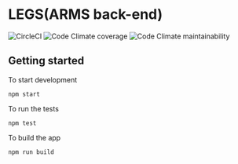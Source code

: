 # LEGS(ARMS back-end)
![CircleCI](https://img.shields.io/circleci/build/github/armadillo-apps/legs.svg)
![Code Climate coverage](https://img.shields.io/codeclimate/coverage/armadillo-apps/legs.svg)
![Code Climate maintainability](https://img.shields.io/codeclimate/maintainability/armadillo-apps/legs.svg)



## Getting started

To start development

```
npm start
```

To run the tests

```
npm test
```

To build the app

```
npm run build
```
